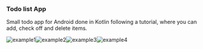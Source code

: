 ### Todo list App

<p>Small todo app for Android done in Kotlin following a tutorial, where you can add, check off and delete items.</p>

![example1](app/assets/ex1.png)![example2](app/assets/ex2.png)![example3](app/assets/ex3.png)![example4](app/assets/ex4.png)

